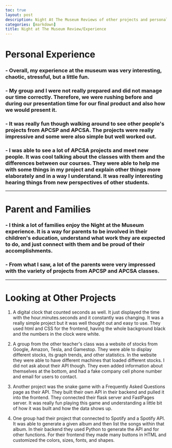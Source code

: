 ```yaml
---
toc: true
layout: post
description: Night At The Museum Reviews of other projects and personal experience.   
categories: [markdown]
title: Night at The Museum Review/Experience
---
```


# Personal Experience
### - Overall, my experience at the museum was very interesting, chaotic, stressful, but a little fun. 
### - My group and I were not really prepared and did not manage our time correctly. Therefore, we were rushing before and during our presentation time for our final product and also how we would present it. 
### - It was really fun though walking around to see other people's projects from APCSP and APCSA. The projects were really impressive and some were also simple but well worked out. 
### - I was able to see a lot of APCSA projects and meet new people. It was cool talking about the classes with them and the differences between our courses. They were able to help me with some things in my project and explain other things more elaborately and in a way I understand. It was really interesting hearing things from new perspectives of other students.

---

# Parent and Families
### - I think a lot of families enjoy the Night at the Museum experience. It is a way for parents to be involved in their children's education, understand what work they are expected to do, and just connect with them and be proud of their accomplishments. 
### - From what I saw, a lot of the parents were very impressed with the variety of projects from APCSP and APCSA classes. 

---


# Looking at Other Projects

1. A digital clock that counted seconds as well. It just displayed the time with the hour.minutes.seconds and it constantly was changing. It was a really simple project but it was well thought out and easy to use. They used html and CSS for the frontend, having the whole background black and the numbers in the clock were white. 

2. A group from the other teacher's class was a website of stocks from Google, Amazon, Tesla, and Gamestop. They were able to display different stocks, its graph trends, and other statistics. In the website they were able to have different machines that loaded different stocks. I did not ask about their API though. They even added information about themselves at the bottom, and had a fake company cell phone number and email for users to contact. 

3. Another project was the snake game with a Frequently Asked Questions page as their API. They built their own API in their backend and pulled it into the frontend. They connected their flask server and FastPages server. It was really fun playing this game and understanding a little bit of how it was built and how the data shows up. 

4. One group had their project that connected to Spotify and a Spotify API. It was able to generate a given album and then list the songs within that album. In their backend they used Python to generate the API and for other functions. For their frontend they made many buttons in HTML and customized the colors, sizes, fonts, and shapes. 
